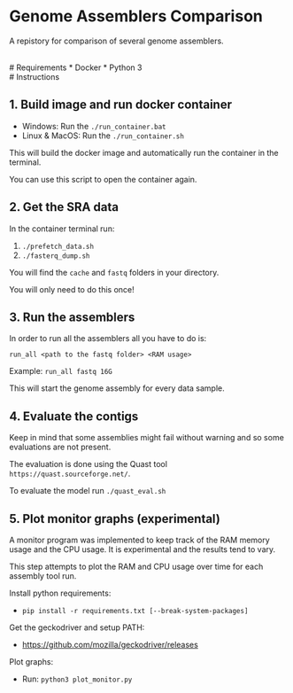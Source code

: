 # Genome Assemblers Comparison
A repistory for comparison of several genome assemblers.

<br>
# Requirements
* Docker
* Python 3

<br>
# Instructions 

## 1. Build image and run docker container
* Windows: Run the `./run_container.bat`
* Linux & MacOS: Run the `./run_container.sh`

This will build the docker image and automatically run the container in the terminal.

You can use this script to open the container again.


## 2. Get the SRA data
In the container terminal run:
1. `./prefetch_data.sh`
2. `./fasterq_dump.sh`

You will find the `cache` and `fastq` folders in your directory.

You will only need to do this once!

## 3. Run the assemblers
In order to run all the assemblers all you have to do is:

`run_all <path to the fastq folder> <RAM usage>`

Example: `run_all fastq 16G`

This will start the genome assembly for every data sample.

## 4. Evaluate the contigs
Keep in mind that some assemblies might fail without warning and so some evaluations are not present.

The evaluation is done using the Quast tool `https://quast.sourceforge.net/`.

To evaluate the model run `./quast_eval.sh`

## 5. Plot monitor graphs (experimental)
A monitor program was implemented to keep track of the RAM memory usage and the CPU usage. It is experimental and the results tend to vary.

This step attempts to plot the RAM and CPU usage over time for each assembly tool run.

Install python requirements:
* `pip install -r requirements.txt [--break-system-packages]`

Get the geckodriver and setup PATH:
* https://github.com/mozilla/geckodriver/releases

Plot graphs:
* Run: `python3 plot_monitor.py`
